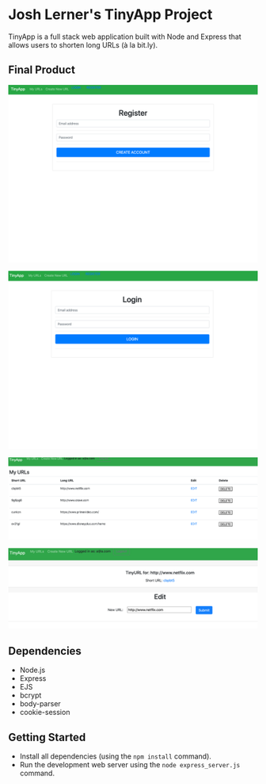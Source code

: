 # Josh Lerner's TinyApp Project

TinyApp is a full stack web application built with Node and Express that allows users to shorten long URLs (à la bit.ly).

## Final Product

!["Registration Page"](https://github.com/Josh-lerner/tinyapp/blob/main/docs/Register.png)

!["Login Page"](https://github.com/Josh-lerner/tinyapp/blob/main/docs/Login.png)


!["My Urls Page"](https://github.com/Josh-lerner/tinyapp/blob/main/docs/MyUrls.png)


!["Edit Page"](https://github.com/Josh-lerner/tinyapp/blob/main/docs/shorturl.png)

## Dependencies

- Node.js
- Express
- EJS
- bcrypt
- body-parser
- cookie-session

## Getting Started

- Install all dependencies (using the `npm install` command).
- Run the development web server using the `node express_server.js` command.
